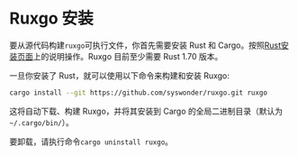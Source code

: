 # Ruxgo 安装
要从源代码构建`ruxgo`可执行文件，你首先需要安装 Rust 和 Cargo。按照[Rust安装页面](https://www.rust-lang.org/tools/install)上的说明操作。Ruxgo 目前至少需要 Rust 1.70 版本。

一旦你安装了 Rust，就可以使用以下命令来构建和安装 Ruxgo:

```sh
cargo install --git https://github.com/syswonder/ruxgo.git ruxgo
```

这将自动下载、构建 Ruxgo，并将其安装到 Cargo 的全局二进制目录（默认为`~/.cargo/bin/`）。

要卸载，请执行命令`cargo uninstall ruxgo`。

